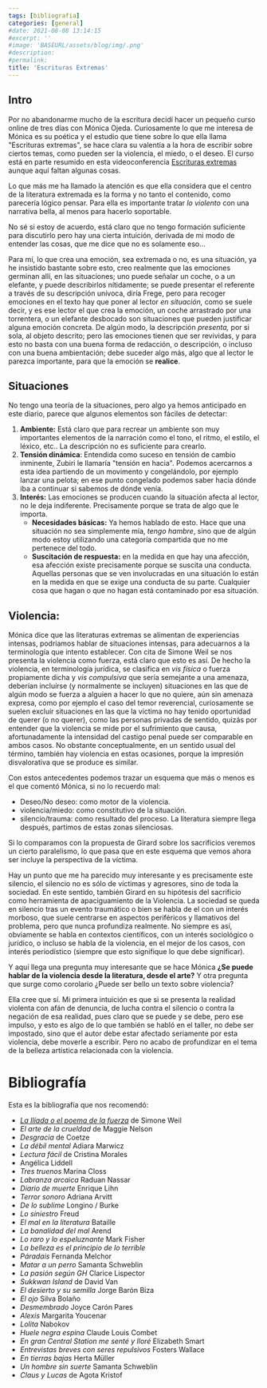 ```yaml
---
tags: [bibliografia]
categories: [general]
#date: 2021-08-08 13:14:15
#excerpt: ''
#image: 'BASEURL/assets/blog/img/.png'
#description:
#permalink:
title: 'Escrituras Extremas'
---
```


## Intro

Por no abandonarme mucho de la escritura decidí hacer un pequeño curso online de tres días con Mónica Ojeda. Curiosamente lo que me interesa de Mónica es su poética y el estudio que tiene sobre lo que ella llama "Escrituras extremas", se hace clara su valentía a la hora de escribir sobre ciertos temas, como pueden ser la violencia, el miedo, o el deseo. El curso está en parte resumido en esta videoconferencia [Escrituras extremas](https://youtu.be/wiKr9xBBPTw) aunque aquí faltan algunas cosas.

Lo que más me ha llamado la atención es que ella considera que el centro de la literatura extremada es la forma y no tanto el contenido, como parecería lógico pensar. Para ella es importante tratar *lo violento* con una narrativa bella, al menos para hacerlo soportable.

No sé si estoy de acuerdo, está claro que no tengo formación suficiente para discutirlo pero hay una cierta intuición, derivada de mi modo de entender las cosas, que me dice que no es solamente eso... 

Para mí, lo que crea una emoción, sea extremada o no, es una situación, ya he insistido bastante sobre esto, creo realmente que las emociones germinan allí, en las situaciones; uno puede señalar un coche, o a un elefante, y puede describirlos nítidamente; se puede presentar el referente a través de su descripción unívoca, diría Frege, pero para recoger emociones en el texto hay que poner al lector *en situación,* como se suele decir, y es ese lector el que crea la emoción, un coche arrastrado por una torrentera, o un elefante desbocado son situaciones que pueden justificar alguna emoción concreta. De algún modo, la descripción *presenta,* por si sola, al objeto descrito; pero las emociones tienen que ser revividas, y para esto no basta con una buena forma de redacción, o descripción, o incluso con una buena ambientación; debe suceder algo más, algo que al lector le parezca importante, para que la emoción se **realice**.

## Situaciones

No tengo una teoría de la situaciones, pero algo ya hemos anticipado en este diario, parece que algunos elementos son fáciles de detectar:

1. **Ambiente:** Está claro que para recrear un ambiente son muy importantes elementos de la narración como el tono, el ritmo, el estilo, el léxico, etc.. La descripción no es suficiente para crearlo.
2. **Tensión dinámica**: Entendida como suceso en tensión de cambio inminente, Zubiri le llamaría "tensión en hacia". Podemos acercarnos a esta idea partiendo de un movimento y congelándolo, por ejemplo lanzar una pelota; en ese punto congelado podemos saber hacia dónde iba a continuar si sabemos de dónde venía. 
3. **Interés:** Las emociones se producen cuando la situación afecta al lector, no le deja indiferente. Precisamente porque se trata de algo que le importa.
    - **Necesidades básicas:** Ya hemos hablado de esto. Hace que una situación no sea simplemente mía, *tengo hambre*, sino que de algún modo estoy utilizando una categoría compartida que no me pertenece del todo.
    - **Suscitación de respuesta:** en la medida en que hay una afección, esa afección existe precisamente porque se suscita una conducta. Aquellas personas que se ven involucradas en una situación lo están en la medida en que se exige una conducta de su parte. Cualquier cosa que hagan o que no hagan está contaminado por esa situación.
 
## Violencia:

Mónica dice que las literaturas extremas se alimentan de experiencias intensas, podríamos hablar de situaciones intensas, para adecuarnos a la terminología que intento establecer. Con cita de Simone Weil se nos presenta la violencia como fuerza, está claro que esto es así. De hecho la violencia, en terminología jurídica, se clasifica en *vis física* o fuerza propiamente dicha y *vis compulsiva* que sería semejante a una amenaza, deberían incluírse (y normalmente se incluyen) situaciones en las que de algún modo se fuerza a alguien a hacer lo que no quiere, aún sin amenaza expresa, como por ejemplo el caso del temor reverencial, curiosamente se suelen excluír situaciones en las que la víctima no hay tenido oportunidad de querer (o no querer), como las personas privadas de sentido, quizás por entender que la violencia se mide por el sufrimiento que causa, afortunadamente la intensidad del castigo penal puede ser comparable en ambos casos. No obstante conceptualmente, en un sentido usual del término, también hay violencia en estas ocasiones, porque la impresión disvalorativa que se produce es similar.

Con estos antecedentes podemos trazar un esquema que más o menos es el que comentó Mónica, si no lo recuerdo mal:

- Deseo/No deseo: como motor de la violencia.
- violencia/miedo: como constitutivo de la situación.
- silencio/trauma: como resultado del proceso. La literatura siempre llega después, partimos de estas zonas silenciosas.

Si lo comparamos con la propuesta de Girard sobre los sacrificios veremos un cierto paralelismo, lo que pasa que en este esquema que vemos ahora ser incluye la perspectiva de la víctima.

Hay un punto que me ha parecido muy interesante y es precisamente este silencio, el silencio no es sólo de víctimas y agresores, sino de toda la sociedad. En este sentido, también Girard en su hipótesis del sacrificio como herramienta de apaciguamiento de la Violencia. La sociedad se queda en silencio tras un evento traumático o bien se habla de el con un interés morboso, que suele centrarse en aspectos periféricos y llamativos del problema, pero que nunca profundiza realmente. No siempre es así, obviamente se habla en contextos científicos, con un interés sociológico o jurídico, o incluso se habla de la violencia, en el mejor de los casos, con interés periodístico (siempre que esto signifique lo que debe significar).

Y aquí llega una pregunta muy interesante que se hace Mónica **¿Se puede hablar de la violencia desde la literatura, desde el arte?** Y otra pregunta que surge como corolario ¿Puede ser bello un texto sobre violencia?

Ella cree que sí. Mi primera intuición es que si se presenta la realidad violenta con afán de denuncia, de lucha contra el silencio o contra la negación de esa realidad, pues claro que se puede y se debe, pero ese impulso, y esto es algo de lo que también se habló en el taller, no debe ser impostado, sino que el autor debe estar afectado seriamente por esta violencia, debe moverle a escribir. Pero no acabo de profundizar en el tema de la belleza artística relacionada con la violencia. 

# Bibliografía

Esta es la bibliografía que nos recomendó:

- *[La Ilíada o el poema de la fuerza](http://www.uam.mx/difusion/revista/feb2001/selva.html)* de Simone Weil
- *El arte de la crueldad* de Maggie Nelson
- *Desgracia* de Coetze
- *La débil mental* Adiara Marwicz
- *Lectura fácil* de Cristina Morales
- Angélica Liddell
- *Tres truenos* Marina Closs
- *Labranza arcaica* Raduan Nassar
- *Diario de muerte* Enrique Lihn
- *Terror sonoro* Adriana Arvitt
- *De lo sublime* Longino / Burke
- *Lo siniestro* Freud
- *El mal en la literatura* Bataille
- *La banalidad del mal* Arend
- *Lo raro y lo espeluznante* Mark Fisher
- *La belleza es el principio de lo terrible*
- *Páradais* Fernanda Melchor
- *Matar a un perro* Samanta Schweblin
- *La pasión según GH* Clarice Lispector
- *Sukkwan Island* de David Van
- *El desierto y su semilla* Jorge Barón Biza
- *El ojo* Silva Bolaño
- *Desmembrado* Joyce Carón Pares
- *Alexis* Margarita Youcenar
- *Lolita* Nabokov
- *Huele negra espina* Claude Louis Combet
- *En gran Central Station me senté y lloré* Elizabeth Smart
- *Entrevistas breves con seres repulsivos* Fosters Wallace
- *En tierras bajas* Herta Müller
- *Un hombre sin suerte* Samanta Schweblin
- *Claus y Lucas* de Agota Kristof
